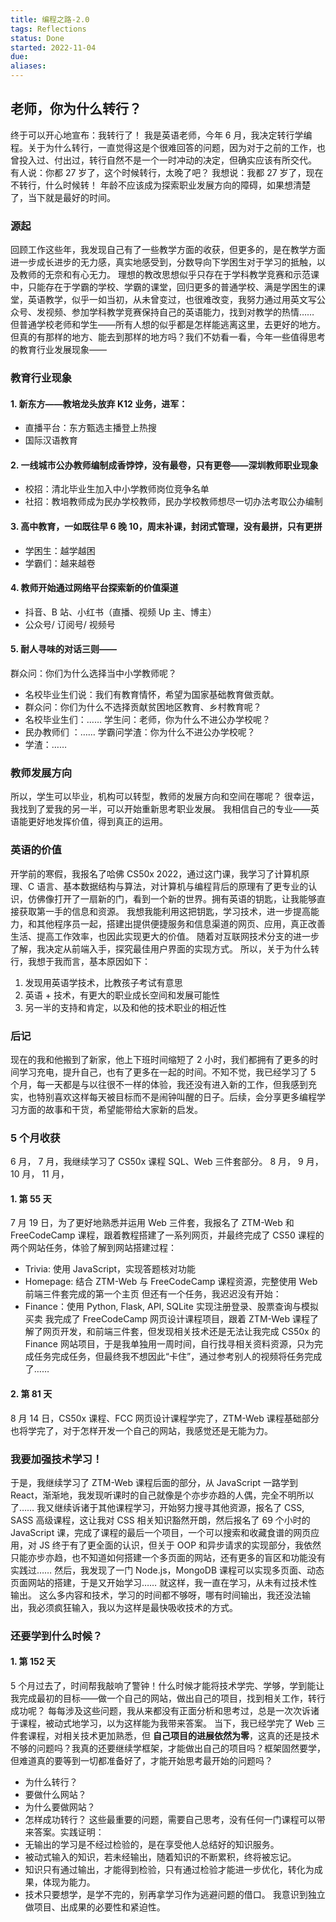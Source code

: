 ```yaml
---
title: 编程之路-2.0
tags: Reflections
status: Done
started: 2022-11-04
due: 
aliases: 
---
```

## 老师，你为什么转行？
终于可以开心地宣布：我转行了！
我是英语老师，今年 6 月，我决定转行学编程。关于为什么转行，一直觉得这是个很难回答的问题，因为对于之前的工作，也曾投入过、付出过，转行自然不是一个一时冲动的决定，但确实应该有所交代。
有人说：你都 27 岁了，这个时候转行，太晚了吧？
我想说：我都 27 岁了，现在不转行，什么时候转！
年龄不应该成为探索职业发展方向的障碍，如果想清楚了，当下就是最好的时间。
### 源起
回顾工作这些年，我发现自己有了一些教学方面的收获，但更多的，是在教学方面进一步成长进步的无力感，真实地感受到，分数导向下学困生对于学习的抵触，以及教师的无奈和有心无力。
理想的教改思想似乎只存在于学科教学竞赛和示范课中，只能存在于学霸的学校、学霸的课堂，回归更多的普通学校、满是学困生的课堂，英语教学，似乎一如当初，从未曾变过，也很难改变，我努力通过用英文写公众号、发视频、参加学科教学竞赛保持自己的英语能力，找到对教学的热情……
但普通学校老师和学生——所有人想的似乎都是怎样能逃离这里，去更好的地方。但真的有那样的地方、能去到那样的地方吗？我们不妨看一看，今年一些值得思考的教育行业发展现象——
### 教育行业现象
#### 1. 新东方——教培龙头放弃 K12 业务，进军：
- 直播平台：东方甄选主播登上热搜
- 国际汉语教育
#### 2. 一线城市公办教师编制成香饽饽，没有最卷，只有更卷——深圳教师职业现象
- 校招：清北毕业生加入中小学教师岗位竞争名单
- 社招：教培教师成为民办学校教师，民办学校教师想尽一切办法考取公办编制
#### 3. 高中教育，一如既往早 6 晚 10，周末补课，封闭式管理，没有最拼，只有更拼
- 学困生：越学越困
- 学霸们：越来越卷
#### 4. 教师开始通过网络平台探索新的价值渠道
- 抖音、B 站、小红书（直播、视频 Up 主、博主）
- 公众号/ 订阅号/ 视频号
#### 5. 耐人寻味的对话三则——
群众问：你们为什么选择当中小学教师呢？
- 名校毕业生们说：我们有教育情怀，希望为国家基础教育做贡献。
- 群众问：你们为什么不选择贡献贫困地区教育、乡村教育呢？
- 名校毕业生们：……
学生问：老师，你为什么不进公办学校呢？
- 民办教师们 ：……
学霸问学渣：你为什么不进公办学校呢？
- 学渣：……
### 教师发展方向
所以，学生可以毕业，机构可以转型，教师的发展方向和空间在哪呢？
很幸运，我找到了爱我的另一半，可以开始重新思考职业发展。
我相信自己的专业——英语能更好地发挥价值，得到真正的运用。
### 英语的价值
开学前的寒假，我报名了哈佛 CS50x 2022，通过这门课，我学习了计算机原理、C 语言、基本数据结构与算法，对计算机与编程背后的原理有了更专业的认识，仿佛像打开了一扇新的门，看到一个新的世界。拥有英语的钥匙，让我能够直接获取第一手的信息和资源。
我想我能利用这把钥匙，学习技术，进一步提高能力，和其他程序员一起，搭建出提供便捷服务和信息渠道的网页、应用，真正改善生活、提高工作效率，也因此实现更大的价值。
随着对互联网技术分支的进一步了解，我决定从前端入手，探究最佳用户界面的实现方式。
所以，关于为什么转行，我想于我而言，基本原因如下：
1.  发现用英语学技术，比教孩子考试有意思
2.  英语 + 技术，有更大的职业成长空间和发展可能性
3.  另一半的支持和肯定，以及和他的技术职业的相近性
### 后记
现在的我和他搬到了新家，他上下班时间缩短了 2 小时，我们都拥有了更多的时间学习充电，提升自己，也有了更多在一起的时间。不知不觉，我已经学习了 5 个月，每一天都是与以往很不一样的体验，我还没有进入新的工作，但我感到充实，也特别喜欢这样每天被目标而不是闹钟叫醒的日子。后续，会分享更多编程学习方面的故事和干货，希望能带给大家新的启发。
### 5 个月收获
6 月，
7 月，我继续学习了 CS50x 课程 SQL、Web 三件套部分。
8 月，
9 月，
10 月，
11 月，
#### 1. 第 55 天
7 月 19 日，为了更好地熟悉并运用 Web 三件套，我报名了 ZTM-Web 和 FreeCodeCamp 课程，跟着教程搭建了一系列网页，并最终完成了 CS50 课程的两个网站任务，体验了解到网站搭建过程：
- Trivia: 使用 JavaScript，实现答题核对功能
- Homepage: 结合 ZTM-Web 与 FreeCodeCamp 课程资源，完整使用 Web 前端三件套完成的第一个主页
但还有一个任务，我迟迟没有开始：
- Finance：使用 Python, Flask, API, SQLite 实现注册登录、股票查询与模拟买卖
我完成了 FreeCodeCamp 网页设计课程项目，跟着 ZTM-Web 课程了解了网页开发，和前端三件套，但发现相关技术还是无法让我完成 CS50x 的 Finance 网站项目，于是我单独用一周时间，自行找寻相关资料资源，只为完成任务完成任务，但最终我不想因此“卡住”，通过参考别人的视频将任务完成了……
#### 2. 第 81 天
8 月 14 日，CS50x 课程、FCC 网页设计课程学完了，ZTM-Web 课程基础部分也将学完了，对于怎样开发一个自己的网站，我感觉还是无能为力。
### 我要加强技术学习！
于是，我继续学习了 ZTM-Web 课程后面的部分，从 JavaScript 一路学到 React，渐渐地，我发现听课时的自己就像是个亦步亦趋的人偶，完全不明所以了……
我又继续诉诸于其他课程学习，开始努力搜寻其他资源，报名了 CSS, SASS 高级课程，这让我对 CSS 相关知识豁然开朗，然后报名了 69 个小时的 JavaScript 课，完成了课程的最后一个项目，一个可以搜索和收藏食谱的网页应用，对 JS 终于有了更全面的认识，但关于 OOP 和异步请求的实现部分，我依然只能亦步亦趋，也不知道如何搭建一个多页面的网站，还有更多的盲区和功能没有实践过……
然后，我发现了一门 Node.js，MongoDB 课程可以实现多页面、动态页面网站的搭建，于是又开始学习……
就这样，我一直在学习，从未有过技术性输出。
这么多内容和技术，学习的时间都不够呀，哪有时间输出，我还没法输出，我必须疯狂输入，我以为这样是最快吸收技术的方式。
### 还要学到什么时候？
#### 1. 第 152 天
5 个月过去了，时间帮我敲响了警钟！什么时候才能将技术学完、学够，学到能让我完成最初的目标——做一个自己的网站，做出自己的项目，找到相关工作，转行成功呢？
每每涉及这些问题，我从来都没有正面分析和思考过，总是一次次诉诸于课程，被动式地学习，以为这样能为我带来答案。
当下，我已经学完了 Web 三件套课程，对相关技术更加熟悉，但 **自己项目的进展依然为零**，这真的还是技术不够的问题吗？我真的还要继续学框架，才能做出自己的项目吗？框架固然要学，但难道真的要等到一切都准备好了，才能开始思考最开始的问题吗？
- 为什么转行？
- 要做什么网站？
- 为什么要做网站？
- 怎样成功转行？
这些最重要的问题，需要自己思考，没有任何一门课程可以带来答案。实践证明：
- 无输出的学习是不经过检验的，是在享受他人总结好的知识服务。
- 被动式输入的知识，若未经输出，随着知识的不断累积，终将被忘记。
- 知识只有通过输出，才能得到检验，只有通过检验才能进一步优化，转化为成果，体现为能力。
- 技术只要想学，是学不完的，别再拿学习作为逃避问题的借口。
我意识到独立做项目、出成果的必要性和紧迫性。
